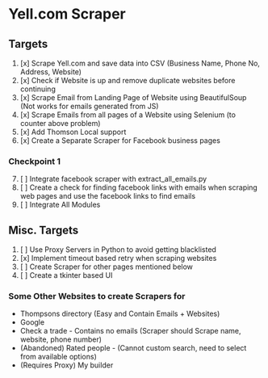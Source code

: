 # Yell.com Scraper

## Targets
1. [x] Scrape Yell.com and save data into CSV (Business Name, Phone No, Address, Website)
2. [x] Check if Website is up and remove duplicate websites before continuing
3. [x] Scrape Email from Landing Page of Website using BeautifulSoup (Not works for emails generated from JS)
4. [x] Scrape Emails from all pages of a Website using Selenium (to counter above problem)
5. [x] Add Thomson Local support
6. [x] Create a Separate Scraper for Facebook business pages

### Checkpoint 1

7. [ ] Integrate facebook scraper with extract_all_emails.py
8. [ ] Create a check for finding facebook links with emails when scraping web pages and use the facebook links to find emails
9. [ ] Integrate All Modules

## Misc. Targets
1. [ ] Use Proxy Servers in Python to avoid getting blacklisted
2. [x] Implement timeout based retry when scraping websites
3. [ ] Create Scraper for other pages mentioned below
4. [ ] Create a tkinter based UI

### Some Other Websites to create Scrapers for 
- Thompsons directory (Easy and Contain Emails + Websites)
- Google 
- Check a trade - Contains no emails (Scraper should Scrape name, website, phone number)
- (Abandoned) Rated people - (Cannot custom search, need to select from available options)
- (Requires Proxy) My builder
